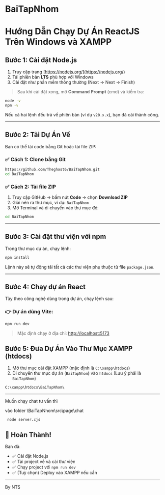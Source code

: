
# BaiTapNhom

# Hướng Dẫn Chạy Dự Án ReactJS Trên Windows và XAMPP

## Bước 1: Cài đặt Node.js

1. Truy cập trang [https://nodejs.org/](https://nodejs.org/)
2. Tải phiên bản **LTS** phù hợp với Windows
3. Cài đặt như phần mềm thông thường (Next → Next → Finish)

> Sau khi cài đặt xong, mở **Command Prompt** (cmd) và kiểm tra:

```bash
node -v
npm -v
```

Nếu cả hai lệnh đều trả về phiên bản (ví dụ `v20.x.x`), bạn đã cài thành công.

---

## Bước 2: Tải Dự Án Về

Bạn có thể tải code bằng Git hoặc tải file ZIP:

### ✅ Cách 1: Clone bằng Git

```bash
https://github.com/Theghost6/BaiTapNhom.git
cd BaiTapNhom
```

### ✅ Cách 2: Tải file ZIP

1. Truy cập GitHub → bấm nút **Code** → chọn **Download ZIP**
2. Giải nén ra thư mục, ví dụ: `BaiTapNhom`
3. Mở Terminal và di chuyển vào thư mục đó:

```bash
cd BaiTapNhom
```

---

## Bước 3: Cài đặt thư viện với npm

Trong thư mục dự án, chạy lệnh:

```bash
npm install
```

Lệnh này sẽ tự động tải tất cả các thư viện phụ thuộc từ file `package.json`.

---

## Bước 4: Chạy dự án React

Tùy theo công nghệ dùng trong dự án, chạy lệnh sau:

### 👉 Dự án dùng **Vite**:

```bash
npm run dev
```

> Mặc định chạy ở địa chỉ: [http://localhost:5173](http://localhost:5173)

## Bước 5: Đưa Dự Án Vào Thư Mục XAMPP (htdocs)

1. Mở thư mục cài đặt XAMPP (mặc định là `C:\xampp\htdocs`)
2. Di chuyển thư mục dự án (`BaiTapNhom`) vào `htdocs` (Lưu ý phải là `BaiTapNhom`)

```
C:\xampp\htdocs\BaiTapNhom\
```

---
Muốn chạy chat tư vấn thì

vào folder \BaiTapNhom\src\page\chat

```
 node server.cjs
```
## 🎉 Hoàn Thành!

Bạn đã:
- ✅ Cài đặt Node.js
- ✅ Tải project về và cài thư viện
- ✅ Chạy project với `npm run dev`
- ✅ (Tuỳ chọn) Deploy vào XAMPP nếu cần

---

By NTS
